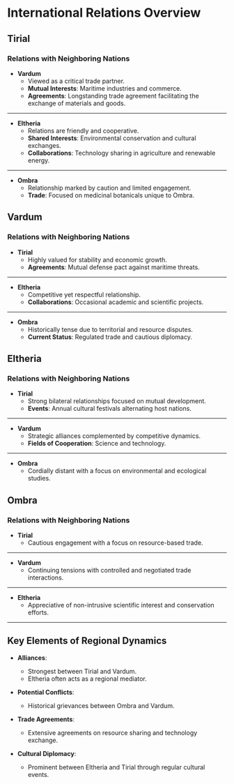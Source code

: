 # International Relations Overview

## Tirial

### Relations with Neighboring Nations

- **Vardum**
  - Viewed as a critical trade partner.
  - **Mutual Interests**: Maritime industries and commerce.
  - **Agreements**: Longstanding trade agreement facilitating the exchange of materials and goods.
---
- **Eltheria**
  - Relations are friendly and cooperative.
  - **Shared Interests**: Environmental conservation and cultural exchanges.
  - **Collaborations**: Technology sharing in agriculture and renewable energy.
---
- **Ombra**
  - Relationship marked by caution and limited engagement.
  - **Trade**: Focused on medicinal botanicals unique to Ombra.

## Vardum

### Relations with Neighboring Nations

- **Tirial**
  - Highly valued for stability and economic growth.
  - **Agreements**: Mutual defense pact against maritime threats.
---
- **Eltheria**
  - Competitive yet respectful relationship.
  - **Collaborations**: Occasional academic and scientific projects.
---
- **Ombra**
  - Historically tense due to territorial and resource disputes.
  - **Current Status**: Regulated trade and cautious diplomacy.

## Eltheria

### Relations with Neighboring Nations

- **Tirial**
  - Strong bilateral relationships focused on mutual development.
  - **Events**: Annual cultural festivals alternating host nations.
---
- **Vardum**
  - Strategic alliances complemented by competitive dynamics.
  - **Fields of Cooperation**: Science and technology.
---
- **Ombra**
  - Cordially distant with a focus on environmental and ecological studies.

## Ombra

### Relations with Neighboring Nations

- **Tirial**
  - Cautious engagement with a focus on resource-based trade.
---
- **Vardum**
  - Continuing tensions with controlled and negotiated trade interactions.
---
- **Eltheria**
  - Appreciative of non-intrusive scientific interest and conservation efforts.
---
## Key Elements of Regional Dynamics

- **Alliances**: 
  - Strongest between Tirial and Vardum.
  - Eltheria often acts as a regional mediator.

- **Potential Conflicts**:
  - Historical grievances between Ombra and Vardum.

- **Trade Agreements**:
  - Extensive agreements on resource sharing and technology exchange.

- **Cultural Diplomacy**:
  - Prominent between Eltheria and Tirial through regular cultural events.


